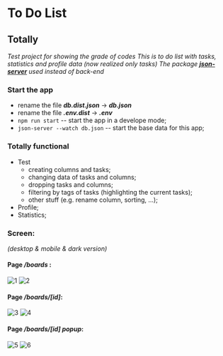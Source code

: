 # To Do List

## Totally
*Test project for showing the grade of codes*
*This is to do list with tasks, statistics and profile data (now realized only tasks)*
*The package ***[json-server](https://github.com/typicode/json-server)*** used instead of back-end*

### Start the app
 - rename the file ***db.dist.json*** -> ***db.json***
 - rename the file ***.env.dist*** -> ***.env***
 - `npm run start` -- start the app in a develope mode;
 - `json-server --watch db.json` -- start the base data for this app;

### Totally functional
 - Test
    - creating columns and tasks;
    - changing data of tasks and columns;
    - dropping tasks and columns;
    - filtering by tags of tasks (highlighting the current tasks);
    - other stuff (e.g. rename column, sorting, ...);
- Profile;
- Statistics;

### Screen:
*(desktop & mobile & dark version)*
#### Page ***/boards*** : 
![1](https://user-images.githubusercontent.com/63366248/172412772-a2ffa4f1-a84b-4643-8390-a83d6cf58036.png)
![2](https://user-images.githubusercontent.com/63366248/172412806-d531b620-17e6-4f7c-9a37-9d82855cef71.png)

#### Page ***/boards/[id]***: 
![3](https://user-images.githubusercontent.com/63366248/172412839-370bcf47-2297-4b58-8ee6-00f3e364c544.png)
![4](https://user-images.githubusercontent.com/63366248/172412866-f24e4099-4c6e-4ff6-b470-2ee1487e0b38.png)

#### Page ***/boards/[id] popup***: 
![5](https://user-images.githubusercontent.com/63366248/172412880-f4a2a723-0d1b-44ce-963d-a60bf8f72f7d.png)
![6](https://user-images.githubusercontent.com/63366248/172412892-3b953775-c033-44cb-86cf-9d2985c8a763.png)





